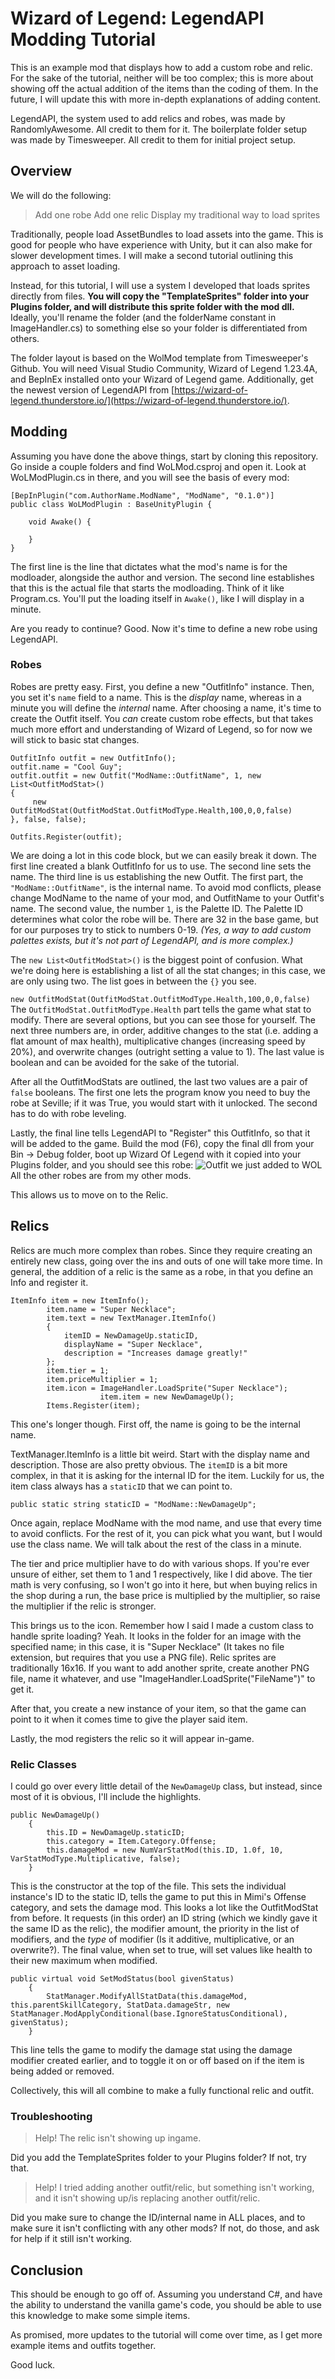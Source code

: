 # Wizard of Legend: LegendAPI Modding Tutorial
This is an example mod that displays how to add a custom robe and relic. For the sake of the tutorial, neither will be too complex; this is more about showing off the actual addition of the items than the coding of them. In the future, I will update this with more in-depth explanations of adding content.

LegendAPI, the system used to add relics and robes, was made by RandomlyAwesome. All credit to them for it.
The boilerplate folder setup was made by Timesweeper. All credit to them for initial project setup.

## Overview
We will do the following:
> Add one robe
> Add one relic
> Display my traditional way to load sprites

Traditionally, people load AssetBundles to load assets into the game. This is good for people who have experience with Unity, but it can also make for slower development times. I will make a second tutorial outlining this approach to asset loading.

Instead, for this tutorial, I will use a system I developed that loads sprites directly from files. **You will copy the "TemplateSprites" folder into your Plugins folder, and will distribute this sprite folder with the mod dll.** Ideally, you'll rename the folder (and the folderName constant in ImageHandler.cs) to something else so your folder is differentiated from others.

The folder layout is based on the WolMod template from Timesweeper's Github. You will need Visual Studio Community, Wizard of Legend 1.23.4A, and BepInEx installed onto your Wizard of Legend game. Additionally, get the newest version of LegendAPI from [https://wizard-of-legend.thunderstore.io/](https://wizard-of-legend.thunderstore.io/).

## Modding
Assuming you have done the above things, start by cloning this repository. Go inside a couple folders and find WoLMod.csproj and open it. Look at WoLModPlugin.cs in there, and you will see the basis of every mod:

	[BepInPlugin("com.AuthorName.ModName", "ModName", "0.1.0")]
    public class WoLModPlugin : BaseUnityPlugin {

        void Awake() {

        }
    }
   The first line is the line that dictates what the mod's name is for the modloader, alongside the author and version. The second line establishes that this is the actual file that starts the modloading. Think of it like Program.cs. You'll put the loading itself in `Awake()`, like I will display in a minute.

Are you ready to continue? Good. Now it's time to define a new robe using LegendAPI.

### Robes

Robes are pretty easy. First, you define a new "OutfitInfo" instance. Then, you set it's `name` field to a name. This is the *display* name, whereas in a minute you will define the *internal* name.
After choosing a name, it's time to create the Outfit itself. You *can* create custom robe effects, but that takes much more effort and understanding of Wizard of Legend, so for now we will stick to basic stat changes.

	OutfitInfo outfit = new OutfitInfo();
    outfit.name = "Cool Guy";
    outfit.outfit = new Outfit("ModName::OutfitName", 1, new List<OutfitModStat>()
    {
         new OutfitModStat(OutfitModStat.OutfitModType.Health,100,0,0,false)
    }, false, false);

    Outfits.Register(outfit);

We are doing a lot in this code block, but we can easily break it down. The first line created a blank OutfitInfo for us to use. The second line sets the name. The third line is us establishing the new Outfit.
The first part, the `"ModName::OutfitName"`, is the internal name. To avoid mod conflicts, please change ModName to the name of your mod, and OutfitName to your Outfit's name. The second value, the number `1`, is the Palette ID. The Palette ID determines what color the robe will be. There are 32 in the base game, but for our purposes try to stick to numbers 0-19. *(Yes, a way to add custom palettes exists, but it's not part of LegendAPI, and is more complex.)*

The `new List<OutfitModStat>()` is the biggest point of confusion. What we're doing here is establishing a list of all the stat changes; in this case, we are only using two. The list goes in between the `{}` you see.

`new OutfitModStat(OutfitModStat.OutfitModType.Health,100,0,0,false)`
The `OutfitModStat.OutfitModType.Health` part tells the game what stat to modify. There are several options, but you can see those for yourself. The next three numbers are, in order, additive changes to the stat (i.e. adding a flat amount of max health), multiplicative changes (increasing speed by 20%), and overwrite changes (outright setting a value to 1). The last value is boolean and can be avoided for the sake of the tutorial.

After all the OutfitModStats are outlined, the last two values are a pair of `false` booleans. The first one lets the program know you need to buy the robe at Seville; if it was True, you would start with it unlocked. The second has to do with robe leveling.

Lastly, the final line tells LegendAPI to "Register" this OutfitInfo, so that it will be added to the game. Build the mod (F6), copy the final dll from your Bin -> Debug folder, boot up Wizard Of Legend with it copied into your Plugins folder, and you should see this robe: 
![Outfit we just added to WOL](https://raw.githubusercontent.com/7trail/LegendAPI-Tutorial/main/Capture.PNG)
All the other robes are from my other mods.

This allows us to move on to the Relic.

## Relics
Relics are much more complex than robes. Since they require creating an entirely new class, going over the ins and outs of one will take more time. In general, the addition of a relic is the same as a robe, in that you define an Info and register it.

	ItemInfo item = new ItemInfo();
            item.name = "Super Necklace";
            item.text = new TextManager.ItemInfo()
            {
                itemID = NewDamageUp.staticID,
                displayName = "Super Necklace",
                description = "Increases damage greatly!"
            };
            item.tier = 1;
            item.priceMultiplier = 1;
            item.icon = ImageHandler.LoadSprite("Super Necklace");
						item.item = new NewDamageUp();
            Items.Register(item);
       
This one's longer though. First off, the name is going to be the internal name.

TextManager.ItemInfo is a little bit weird. Start with the display name and description. Those are also pretty obvious. The `itemID` is a bit more complex, in that it is asking for the internal ID for the item. Luckily for us, the item class always has a `staticID` that we can point to.

`public static string staticID = "ModName::NewDamageUp";`

Once again, replace ModName with the mod name, and use that every time to avoid conflicts. For the rest of it, you can pick what you want, but I would use the class name. We will talk about the rest of the class in a minute.

The tier and price multiplier have to do with various shops. If you're ever unsure of either, set them to 1 and 1 respectively, like I did above. The tier math is very confusing, so I won't go into it here, but when buying relics in the shop during a run, the base price is multiplied by the multiplier, so raise the multiplier if the relic is stronger.

This brings us to the icon. Remember how I said I made a custom class to handle sprite loading? Yeah. It looks in the folder for an image with the specified name; in this case, it is "Super Necklace" (It takes no file extension, but requires that you use a PNG file). Relic sprites are traditionally 16x16. If you want to add another sprite, create another PNG file, name it whatever, and use "ImageHandler.LoadSprite("FileName")" to get it. 

After that, you create a new instance of your item, so that the game can point to it when it comes time to give the player said item.

Lastly, the mod registers the relic so it will appear in-game.

### Relic Classes
I could go over every little detail of the `NewDamageUp` class, but instead, since most of it is obvious, I'll include the highlights.

	public NewDamageUp()
		{
			this.ID = NewDamageUp.staticID;
			this.category = Item.Category.Offense;
			this.damageMod = new NumVarStatMod(this.ID, 1.0f, 10, VarStatModType.Multiplicative, false);
		}
This is the constructor at the top of the file. This sets the individual instance's ID to the static ID, tells the game to put this in Mimi's Offense category, and sets the damage mod. This looks a lot like the OutfitModStat from before. It requests (in this order) an ID string (which we kindly gave it the same ID as the relic), the modifier amount, the priority in the list of modifiers, and the *type* of modifier (Is it additive, multiplicative, or an overwrite?). The final value, when set to true, will set values like health to their new maximum when modified.

	public virtual void SetModStatus(bool givenStatus)
		{
			StatManager.ModifyAllStatData(this.damageMod, this.parentSkillCategory, StatData.damageStr, new StatManager.ModApplyConditional(base.IgnoreStatusConditional), givenStatus);
		}
This line tells the game to modify the damage stat using the damage modifier created earlier, and to toggle it on or off based on if the item is being added or removed.

Collectively, this will all combine to make a fully functional relic and outfit.

### Troubleshooting
> Help! The relic isn't showing up ingame.

Did you add the TemplateSprites folder to your Plugins folder? If not, try that.

> Help! I tried adding another outfit/relic, but something isn't working, and it isn't showing up/is replacing another outfit/relic.

Did you make sure to change the ID/internal name in ALL places, and to make sure it isn't conflicting with any other mods? If not, do those, and ask for help if it still isn't working.
## Conclusion
This should be enough to go off of. Assuming you understand C#, and have the ability to understand the vanilla game's code, you should be able to use this knowledge to make some simple items.

As promised, more updates to the tutorial will come over time, as I get more example items and outfits together.

Good luck.
